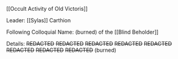 [[Occult Activity of Old Victoris]]

Leader: [[Sylas]] Carthion

Following Colloquial Name:
(burned) of the [[Blind Beholder]]

Details:
~~REDACTED~~ ~~REDACTED~~ ~~REDACTED~~ ~~REDACTED~~ ~~REDACTED~~ ~~REDACTED~~ ~~REDACTED~~ ~~REDACTED~~
(burned)

